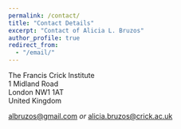 ```yaml
---
permalink: /contact/
title: "Contact Details"
excerpt: "Contact of Alicia L. Bruzos"
author_profile: true
redirect_from: 
  - "/email/"
---
```


The Francis Crick Institute  
1 Midland Road  
London NW1 1AT  
United Kingdom  

albruzos@gmail.com _or_ alicia.bruzos@crick.ac.uk  
